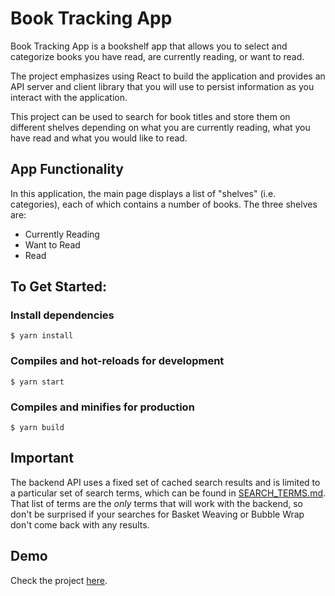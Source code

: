 # Book Tracking App

Book Tracking App is a bookshelf app that allows you to select and categorize books you have read, are currently reading, or want to read.

The project emphasizes using React to build the application and provides an API server and client library that you will use to persist information as you interact with the application.

This project can be used to search for book titles and store them on different shelves depending on what you are currently reading, what you have read and what you would like to read.

## App Functionality

In this application, the main page displays a list of "shelves" (i.e. categories), each of which contains a number of books. The three shelves are:

- Currently Reading
- Want to Read
- Read

## To Get Started:

### Install dependencies

```
$ yarn install
```

### Compiles and hot-reloads for development

```
$ yarn start
```

### Compiles and minifies for production

```
$ yarn build
```

## Important

The backend API uses a fixed set of cached search results and is limited to a particular set of search terms, which can be found in [SEARCH_TERMS.md](SEARCH_TERMS.md). That list of terms are the _only_ terms that will work with the backend, so don't be surprised if your searches for Basket Weaving or Bubble Wrap don't come back with any results.

## Demo

Check the project [here](https://seliana-travel-app.netlify.app).
